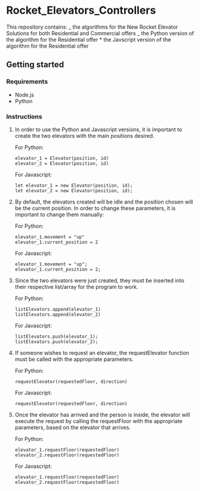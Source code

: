 # Rocket_Elevators_Controllers

This repository contains:
_ the algorithms for the New Rocket Elevator Solutions for both Residential and Commercial offers
_ the Python version of the algorithm for the Residential offer \* the Javscript version of the algorithm for the Residential offer

## Getting started

### Requirements

- Node.js
- Python

### Instructions

1. In order to use the Python and Javascript versions, it is important to create the two elevators with the main positions desired.

   For Python:

   ```
   elevator_1 = Elevator(position, id)
   elevator_2 = Elevator(position, id)
   ```

   For Javascript:

   ```
   let elevator_1 = new Elevator(position, id);
   let elevator_2 = new Elevator(position, id);
   ```

2. By default, the elevators created will be idle and the position chosen will be the current position. In order to change these parameters, it is important to change them manually:

   For Python:

   ```
   elevator_1.movement = "up"
   elevator_1.current_position = 2
   ```

   For Javascript:

   ```
   elevator_1.movement = "up";
   elevator_1.current_position = 2;
   ```

3. Since the two elevators were just created, they must be inserted into their respective list/array for the program to work.

   For Python:

   ```
   listElevators.append(elevator_1)
   listElevators.append(elevator_2)
   ```

   For Javascript:

   ```
   listElevators.push(elevator_1);
   listElevators.push(elevator_2);
   ```

4. If someone wishes to request an elevator, the requestElevator function must be called with the appropriate parameters.

   For Python:

   ```
   requestElevator(requestedFloor, direction)
   ```

   For Javascript:

   ```
   requestElevator(requestedFloor, direction)
   ```

5. Once the elevator has arrived and the person is inside, the elevator will execute the request by calling the requestFloor with the appropriate parameters, based on the elevator that arrives.

   For Python:

   ```
   elevator_1.requestFloor(requestedFloor)
   elevator_2.requestFloor(requestedFloor)
   ```

   For Javascript:

   ```
   elevator_1.requestFloor(requestedFloor)
   elevator_2.requestFloor(requestedFloor)
   ```

